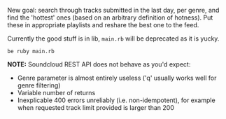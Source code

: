 New goal: search through tracks submitted in the last day, per genre, and find the 'hottest' ones (based on an arbitrary definition of hotness).  Put these in appropriate playlists and reshare the best one to the feed.

Currently the good stuff is in lib, `main.rb` will be deprecated as it is yucky.

`be ruby main.rb`

**NOTE:**  Soundcloud REST API does not behave as you'd expect:  

- Genre parameter is almost entirely useless ('q' usually works well for genre filtering)
- Variable number of returns
- Inexplicable 400 errors unreliably (i.e. non-idempotent), for example when requested track limit provided is larger than 200
